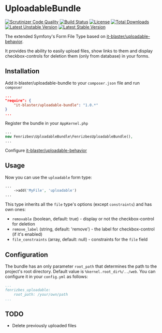 # UploadableBundle

[![Scrutinizer Code Quality](https://scrutinizer-ci.com/g/it-blaster/uploadable-bundle/badges/quality-score.png?b=master)](https://scrutinizer-ci.com/g/it-blaster/uploadable-bundle/?branch=master)
[![Build Status](https://scrutinizer-ci.com/g/it-blaster/uploadable-bundle/badges/build.png?b=master)](https://scrutinizer-ci.com/g/it-blaster/uploadable-bundle/build-status/master)
[![License](https://poser.pugx.org/it-blaster/uploadable-bundle/license.svg)](https://packagist.org/packages/it-blaster/uploadable-bundle)
[![Total Downloads](https://poser.pugx.org/it-blaster/uploadable-bundle/downloads)](https://packagist.org/packages/it-blaster/uploadable-bundle)
[![Latest Unstable Version](https://poser.pugx.org/it-blaster/uploadable-bundle/v/unstable.svg)](https://packagist.org/packages/it-blaster/uploadable-bundle)
[![Latest Stable Version](https://poser.pugx.org/it-blaster/uploadable-bundle/v/stable.svg)](https://packagist.org/packages/it-blaster/uploadable-bundle)

The extended Symfony's Form File Type based on [it-blaster/uploadable-behavior](https://github.com/it-blaster/uploadable-behavior).

It provides the ability to easily upload files, show links to them and display checkbox-controls for deletion them
(only from database) in your forms.

## Installation

Add it-blaster/uploadable-bundle to your `composer.json` file and run `composer`

```json
...
"require": {
    "it-blaster/uploadable-bundle": "1.0.*"
}
...
```

Register the bundle in your `AppKernel.php`

```php
...
new Fenrizbes\UploadableBundle\FenrizbesUploadableBundle(),
...
```

Configure [it-blaster/uploadable-behavior](https://github.com/it-blaster/uploadable-behavior)

## Usage

Now you can use the `uploadable` form type:

```php
...
    ->add('MyFile', 'uploadable')
...
```

This type inherits all the `file` type's options (except `constraints`) and has own ones:
- `removable` (boolean, default: true) - display or not the checkbox-control for deletion
- `remove_label` (string, default: 'remove') - the label for checkbox-control (if it's enabled)
- `file_constraints` (array, default: null) - constraints for the `file` field

## Configuration

The bundle has an only parameter `root_path` that determines the path to the project's root directory.
Default value is `%kernel.root_dir%/../web`. You can configure it in your `config.yml` as follows:

```yml
...
fenrizbes_uploadable:
    root_path: /your/own/path
...
```
## TODO
- Delete previously uploaded files
